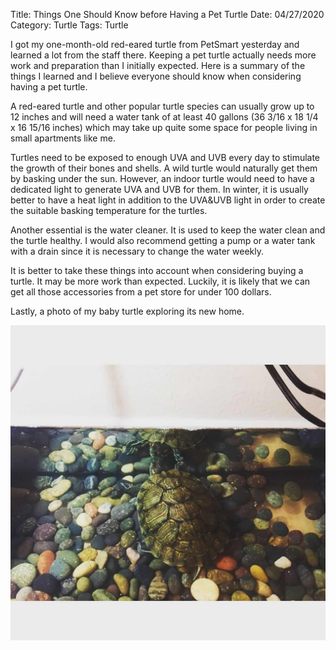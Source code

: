 Title: Things One Should Know before Having a Pet Turtle
Date: 04/27/2020
Category: Turtle
Tags: Turtle

I got my one-month-old red-eared turtle from PetSmart yesterday and learned a lot from the staff there.
Keeping a pet turtle actually needs more work and preparation than I initially expected. Here is a summary of the things 
I learned and I believe everyone should know when considering having a pet turtle. 

A red-eared turtle and other popular turtle species can usually grow up to 12 inches and will need a water tank of at least 40 gallons (36 3/16 x 18 1/4 x 16 15/16 inches) which
may take up quite some space for people living in small apartments like me.

Turtles need to be exposed to enough UVA and UVB every day to stimulate the growth of their bones and shells.
A wild turtle would naturally get them by basking under the sun. However, an indoor turtle would need to have a
dedicated light to generate UVA and UVB for them. In winter, it is usually better to have a heat light in addition to the
UVA&UVB light in order to create the suitable basking temperature for the turtles.

Another essential is the water cleaner. It is used to keep the water clean and the turtle healthy. I would also recommend
getting a pump or a water tank with a drain since it is necessary to change the water weekly.

It is better to take these things into account when considering buying a turtle. It may be more work than expected. 
Luckily, it is likely that we can get all those accessories from a pet store for under 100 dollars.

Lastly, a photo of my baby turtle exploring its new home.

![alt text](images/babyturtle.jpg "My baby turtle")

